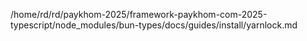 /home/rd/rd/paykhom-2025/framework-paykhom-com-2025-typescript/node_modules/bun-types/docs/guides/install/yarnlock.md